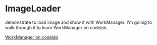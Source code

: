 <h1>ImageLoader</h1>
<p>demonstrate to load image and show it with WorkManager.
I'm goinig to walk through it to learn WorkManager on codelab.</p>
<a href="https://codelabs.developers.google.com/codelabs/android-workmanager-kt/">WorkManager on codelab</a>
